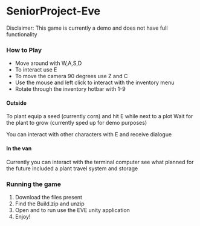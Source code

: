 # SeniorProject-Eve

Disclaimer: This game is currently a demo and does not have full functionality

### How to Play

 - Move around with W,A,S,D
 - To interact use E
 - To move the camera 90 degrees use Z and C
 - Use the mouse and left click to interact with the inventory menu
 - Rotate through the inventory hotbar with 1-9

#### Outside
To plant equip a seed (currently corn) and hit E while next to a plot
Wait for the plant to grow (currently sped up for demo purposes)

You can interact with other characters with E and receive dialogue

#### In the van
Currently you can interact with the terminal computer see what planned for the future included a plant travel system and storage


### Running the game

1. Download the files present
2. Find the Build.zip and unzip
3. Open and to run use the EVE unity application
4. Enjoy!
